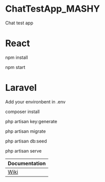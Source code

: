 # ChatTestApp_MASHY
 Chat test app

# React

npm install

npm start

# Laravel

Add your environbent in .env

composer install

php artisan key:generate

php artisan migrate

php artisan db:seed

php artisan serve

| Documentation |
| ------------- |
| [Wiki](https://github.com/KDMashy/ChatTestingApp_MASHY/wiki) |